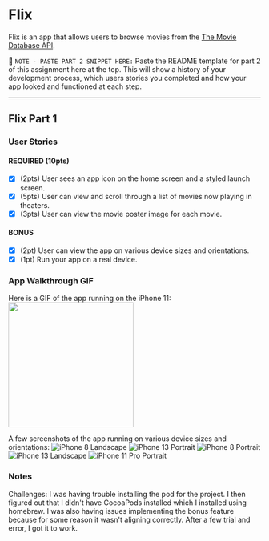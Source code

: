 # Flix

Flix is an app that allows users to browse movies from the [The Movie Database API](http://docs.themoviedb.apiary.io/#).

📝 `NOTE - PASTE PART 2 SNIPPET HERE:` Paste the README template for part 2 of this assignment here at the top. This will show a history of your development process, which users stories you completed and how your app looked and functioned at each step.

---

## Flix Part 1

### User Stories

#### REQUIRED (10pts)
- [x] (2pts) User sees an app icon on the home screen and a styled launch screen.
- [x] (5pts) User can view and scroll through a list of movies now playing in theaters.
- [x] (3pts) User can view the movie poster image for each movie.

#### BONUS
- [x] (2pt) User can view the app on various device sizes and orientations.
- [x] (1pt) Run your app on a real device.

### App Walkthrough GIF
Here is a GIF of the app running on the iPhone 11:
<img src="https://user-images.githubusercontent.com/57969388/154624817-a138d7ae-1ddb-4bad-85ab-b520e8f1b59e.gif" width=250><br>

A few screenshots of the app running on various device sizes and orientations:
![iPhone 8 Landscape](https://user-images.githubusercontent.com/57969388/154624979-f7722c6d-46f2-4c7d-9365-889953412e18.png)
![iPhone 13 Portrait](https://user-images.githubusercontent.com/57969388/154624983-51da7c1b-a03a-496e-a612-82019cf7dfe8.png)
![iPhone 8 Portrait](https://user-images.githubusercontent.com/57969388/154624984-1e32fd68-edc6-4dbe-b78d-435cf3756bf6.png)
![iPhone 13 Landscape](https://user-images.githubusercontent.com/57969388/154624985-44c42888-4da6-4bc2-97af-6e4848c47528.png)
![iPhone 11 Pro Portrait](https://user-images.githubusercontent.com/57969388/154624986-7cadd917-8c7b-4689-b2de-7dc7ce51729c.png)


### Notes
Challenges: I was having trouble installing the pod for the project. 
I then figured out that I didn't have CocoaPods installed which I installed using homebrew. 
I was also having issues implementing the bonus feature because for some reason it wasn't aligning correctly.
After a few trial and error, I got it to work.
